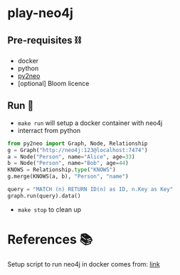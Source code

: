 # play-neo4j

## Pre-requisites ⛓️
- docker
- python
- [py2neo](https://py2neo.org/2021.0/)
- [optional] Bloom licence

## Run 🏃 

- `make run` will setup a docker container with neo4j
- interract from python
```python
from py2neo import Graph, Node, Relationship
g = Graph("http://neo4j:123@localhost:7474")
a = Node("Person", name="Alice", age=33)
b = Node("Person", name="Bob", age=44)
KNOWS = Relationship.type("KNOWS")
g.merge(KNOWS(a, b), "Person", "name")

query = "MATCH (n) RETURN ID(n) as ID, n.Key as Key"
graph.run(query).data()
```
- `make stop` to clean up
# References 📚

Setup script to run neo4j in docker comes from: [link](https://gist.github.com/sarmbruster/883e405cf8db04c9a3179d5dc9f300b3)

